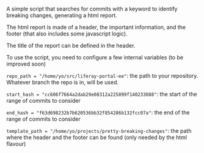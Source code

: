 A simple script that searches for commits with a keyword to identify breaking changes, generating a html report.

The html report is made of a header, the important information, and the footer (that also includes some javascript logic).

The title of the report can be defined in the header.

To use the script, you need to configure a few internal variables (to be improved soon)

`repo_path = "/home/yo/src/liferay-portal-ee"`: the path to your repository. Whatever branch the repo is in, will be used.

`start_hash = "cc606f7664a2dab29e08312a225899f140233088"`: the start of the range of commits to consider

`end_hash = "f63d698232b7b620536bb32f854286b132fcc07a"`: the end of the range of commits to consider

`template_path = "/home/yo/projects/pretty-breaking-changes"`: the path where the header and the footer can be found (only needed by the html flavour)

